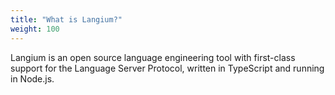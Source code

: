 ```yaml
---
title: "What is Langium?"
weight: 100
---
```


Langium is an open source language engineering tool with first-class support for the Language Server Protocol, written in TypeScript and running in Node.js.
